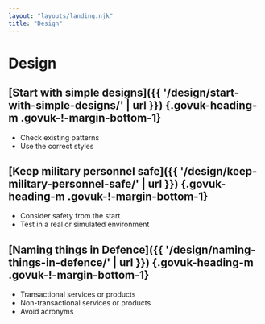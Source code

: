 ```yaml
---
layout: "layouts/landing.njk"
title: "Design"
---
```


# Design

## [Start with simple designs]({{ '/design/start-with-simple-designs/' | url }}) {.govuk-heading-m .govuk-!-margin-bottom-1}

- Check existing patterns
- Use the correct styles

## [Keep military personnel safe]({{ '/design/keep-military-personnel-safe/' | url }}) {.govuk-heading-m .govuk-!-margin-bottom-1}

- Consider safety from the start
- Test in a real or simulated environment

## [Naming things in Defence]({{ '/design/naming-things-in-defence/' | url }}) {.govuk-heading-m .govuk-!-margin-bottom-1}

- Transactional services or products
- Non-transactional services or products
- Avoid acronyms
